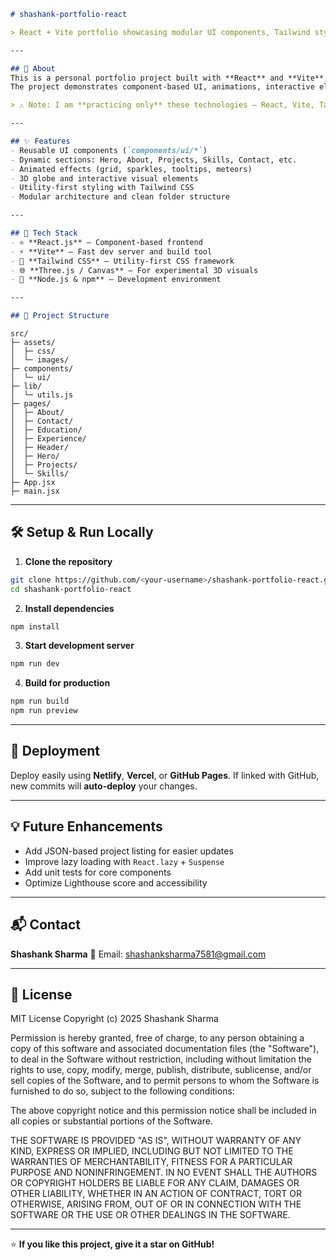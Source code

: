 

```markdown
# shashank-portfolio-react

> React + Vite portfolio showcasing modular UI components, Tailwind styling & 3D experiments

---

## 📌 About
This is a personal portfolio project built with **React** and **Vite**, designed to practice and showcase frontend development skills.  
The project demonstrates component-based UI, animations, interactive elements, and small 3D/visual experiments.

> ⚠️ Note: I am **practicing only** these technologies — React, Vite, Tailwind CSS, and basic 3D/animation (Three.js / canvas).

---

## ✨ Features
- Reusable UI components (`components/ui/*`)
- Dynamic sections: Hero, About, Projects, Skills, Contact, etc.
- Animated effects (grid, sparkles, tooltips, meteors)
- 3D globe and interactive visual elements
- Utility-first styling with Tailwind CSS
- Modular architecture and clean folder structure

---

## 🧠 Tech Stack
- ⚛️ **React.js** – Component-based frontend
- ⚡ **Vite** – Fast dev server and build tool
- 🎨 **Tailwind CSS** – Utility-first CSS framework
- 🌐 **Three.js / Canvas** – For experimental 3D visuals
- 🧰 **Node.js & npm** – Development environment

---

## 📂 Project Structure
```
```
src/
├─ assets/
│  ├─ css/
│  └─ images/
├─ components/
│  └─ ui/
├─ lib/
│  └─ utils.js
├─ pages/
│  ├─ About/
│  ├─ Contact/
│  ├─ Education/
│  ├─ Experience/
│  ├─ Header/
│  ├─ Hero/
│  ├─ Projects/
│  └─ Skills/
├─ App.jsx
├─ main.jsx

````

---

## 🛠️ Setup & Run Locally

1. **Clone the repository**
```bash
git clone https://github.com/<your-username>/shashank-portfolio-react.git
cd shashank-portfolio-react
````

2. **Install dependencies**

```bash
npm install
```

3. **Start development server**

```bash
npm run dev
```

4. **Build for production**

```bash
npm run build
npm run preview
```

---

## 🚀 Deployment

Deploy easily using **Netlify**, **Vercel**, or **GitHub Pages**.
If linked with GitHub, new commits will **auto-deploy** your changes.

---

## 💡 Future Enhancements

* Add JSON-based project listing for easier updates
* Improve lazy loading with `React.lazy` + `Suspense`
* Add unit tests for core components
* Optimize Lighthouse score and accessibility

---

## 📬 Contact

**Shashank Sharma**
📧 Email: [shashanksharma7581@gmail.com](mailto:shashanksharma7581@gmail.com)

---

## 📜 License

MIT License
Copyright (c) 2025 Shashank Sharma

Permission is hereby granted, free of charge, to any person obtaining a copy of this software and associated documentation files (the "Software"), to deal in the Software without restriction, including without limitation the rights to use, copy, modify, merge, publish, distribute, sublicense, and/or sell copies of the Software, and to permit persons to whom the Software is furnished to do so, subject to the following conditions:

The above copyright notice and this permission notice shall be included in all copies or substantial portions of the Software.

THE SOFTWARE IS PROVIDED "AS IS", WITHOUT WARRANTY OF ANY KIND, EXPRESS OR IMPLIED, INCLUDING BUT NOT LIMITED TO THE WARRANTIES OF MERCHANTABILITY, FITNESS FOR A PARTICULAR PURPOSE AND NONINFRINGEMENT. IN NO EVENT SHALL THE AUTHORS OR COPYRIGHT HOLDERS BE LIABLE FOR ANY CLAIM, DAMAGES OR OTHER LIABILITY, WHETHER IN AN ACTION OF CONTRACT, TORT OR OTHERWISE, ARISING FROM, OUT OF OR IN CONNECTION WITH THE SOFTWARE OR THE USE OR OTHER DEALINGS IN THE SOFTWARE.

---

⭐ **If you like this project, give it a star on GitHub!**



